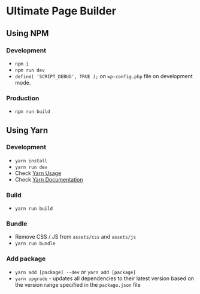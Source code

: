 # Ultimate Page Builder

## Using NPM

### Development
- `npm i`
- `npm run dev`
- `define( 'SCRIPT_DEBUG', TRUE );` on `wp-config.php` file on development mode.

### Production

- `npm run build`

## Using Yarn

### Development
- `yarn install`
- `yarn run dev`
- Check [Yarn Usage](https://yarnpkg.com/en/docs/usage)
- Check [Yarn Documentation](https://yarnpkg.com/en/docs/cli/)

### Build
- `yarn run build`

### Bundle

- Remove CSS / JS from `assets/css` and `assets/js`
- `yarn run bundle`

### Add package

- `yarn add [package] --dev` or `yarn add [package]`
- `yarn upgrade` - updates all dependencies to their latest version based on the version range specified in the `package.json` file
